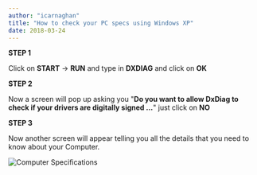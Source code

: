 ```yaml
---
author: "icarnaghan"
title: "How to check your PC specs using Windows XP"
date: 2018-03-24
---
```


**STEP 1**

Click on **START** -> **RUN** and type in **DXDIAG** and click on **OK**

**STEP 2** 

Now a screen will pop up asking you "**Do you want to allow DxDiag to check if your drivers are digitally signed ...**" just click on **NO**

**STEP 3**

Now another screen will appear telling you all the details that you need to know about your Computer.

![Computer Specifications](images/computer%20specs.png "Computer Specifications")
